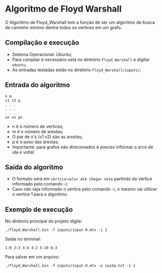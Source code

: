 # Algoritmo de Floyd Warshall

O Algoritmo de Floyd_Warshall tem a função de ser um algoritmo de busca de caminho mínimo dentre todos os vertices em um grafo.

## Compilação e execução

* Sistema Operacional: Ubuntu;
* Para compilar é necessário está no diretório ```Floyd_Warshall``` e digitar ```ubuntu```;
* As entradas testadas estão no diretório ```Floyd_Warshall/inputs/```;

## Entrada do algoritmo

```ubuntu
n m
v1 v2 p
. . .
. . .
. . .
vn vn pn
```

* n é o número de vertices;
* m é o número de arestas;
* O par de v's (v1 v2) são as arestas;
* p é o peso das arestas;
* Importante: para grafos não direcionados é preciso informar o arco de ida e volta!

## Saída do algoritmo

* O formato será em ``vértice``:``valor até chegar nele`` partindo do vértice informado pelo comando -i;
* Caso não seja informado o vértice pelo comando -i, o mesmo vai utilizar o vertice 1 para o algortimo.

## Exemplo de execução

No diretorio principal do projeto digite:

```ubuntu
./floyd_Warshall.bin -f inputs/input-0.mtx -i 1
```

Saída no terminal:
```ubuntu
1:0 2:3 3:4 4:2 5:10 6:3 
```

Para salvar em um arquivo:

```ubuntu
./floyd_Warshall.bin -f inputs/input-0.mtx -o saida.txt -i 1

```
